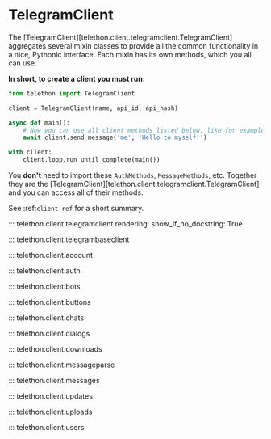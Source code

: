 # TelegramClient

The [TelegramClient][telethon.client.telegramclient.TelegramClient] aggregates several mixin
classes to provide all the common functionality in a nice, Pythonic interface.
Each mixin has its own methods, which you all can use.

**In short, to create a client you must run:**

```python
from telethon import TelegramClient

client = TelegramClient(name, api_id, api_hash)

async def main():
    # Now you can use all client methods listed below, like for example...
    await client.send_message('me', 'Hello to myself!')

with client:
    client.loop.run_until_complete(main())
```

You **don't** need to import these `AuthMethods`, `MessageMethods`, etc.
Together they are the [TelegramClient][telethon.client.telegramclient.TelegramClient] and
you can access all of their methods.

See :ref:`client-ref` for a short summary.

::: telethon.client.telegramclient
    rendering:
        show_if_no_docstring: True

::: telethon.client.telegrambaseclient

::: telethon.client.account

::: telethon.client.auth

::: telethon.client.bots

::: telethon.client.buttons

::: telethon.client.chats

::: telethon.client.dialogs

::: telethon.client.downloads

::: telethon.client.messageparse

::: telethon.client.messages

::: telethon.client.updates

::: telethon.client.uploads

::: telethon.client.users

